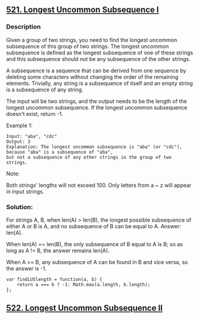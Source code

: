 ## [521. Longest Uncommon Subsequence I](https://leetcode.com/problems/longest-uncommon-subsequence-i/#/description)
### Description
Given a group of two strings, you need to find the longest uncommon subsequence of this group of two strings. The longest uncommon subsequence is defined as the longest subsequence of one of these strings and this subsequence should not be any subsequence of the other strings.

A subsequence is a sequence that can be derived from one sequence by deleting some characters without changing the order of the remaining elements. Trivially, any string is a subsequence of itself and an empty string is a subsequence of any string.

The input will be two strings, and the output needs to be the length of the longest uncommon subsequence. If the longest uncommon subsequence doesn't exist, return -1.

Example 1:
```
Input: "aba", "cdc"
Output: 3
Explanation: The longest uncommon subsequence is "aba" (or "cdc"), 
because "aba" is a subsequence of "aba", 
but not a subsequence of any other strings in the group of two strings. 
```
Note:

Both strings' lengths will not exceed 100.
Only letters from a ~ z will appear in input strings.

### Solution:

For strings A, B, when len(A) > len(B), the longest possible subsequence of either A or B is A, and no subsequence of B can be equal to A. Answer: len(A).

When len(A) == len(B), the only subsequence of B equal to A is B; so as long as A != B, the answer remains len(A).

When A == B, any subsequence of A can be found in B and vice versa, so the answer is -1.

```
var findLUSlength = function(a, b) {
    return a === b ? -1: Math.max(a.length, b.length);
};
```


## [522. Longest Uncommon Subsequence II](https://leetcode.com/problems/longest-uncommon-subsequence-ii/#/description)
